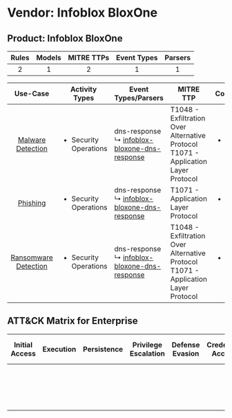 Vendor: Infoblox BloxOne
========================
Product: Infoblox BloxOne
-------------------------
| Rules | Models | MITRE TTPs | Event Types | Parsers |
|:-----:|:------:|:----------:|:-----------:|:-------:|
|   2   |   1    |     2      |      1      |    1    |

|                               Use-Case                               | Activity Types                        | Event Types/Parsers                                                                                             | MITRE TTP                                                                                | Content                                                                                                 |
|:--------------------------------------------------------------------:| ------------------------------------- | --------------------------------------------------------------------------------------------------------------- | ---------------------------------------------------------------------------------------- | ------------------------------------------------------------------------------------------------------- |
|    [Malware Detection](../../../UseCases/uc_malware_detection.md)    | <ul><li>Security Operations</li></ul> |  dns-response<br> ↳ [infoblox-bloxone-dns-response](Parsers/parserContent_infoblox-bloxone-dns-response.md)<br> | T1048 - Exfiltration Over Alternative Protocol<br>T1071 - Application Layer Protocol<br> | [<ul><li>2 Rules</li></ul>](Rules_Models/r_m_infoblox_bloxone_infoblox_bloxone_Malware_Detection.md)    |
|             [Phishing](../../../UseCases/uc_phishing.md)             | <ul><li>Security Operations</li></ul> |  dns-response<br> ↳ [infoblox-bloxone-dns-response](Parsers/parserContent_infoblox-bloxone-dns-response.md)<br> | T1071 - Application Layer Protocol<br>                                                   | [<ul><li>1 Rules</li></ul>](Rules_Models/r_m_infoblox_bloxone_infoblox_bloxone_Phishing.md)             |
| [Ransomware Detection](../../../UseCases/uc_ransomware_detection.md) | <ul><li>Security Operations</li></ul> |  dns-response<br> ↳ [infoblox-bloxone-dns-response](Parsers/parserContent_infoblox-bloxone-dns-response.md)<br> | T1048 - Exfiltration Over Alternative Protocol<br>T1071 - Application Layer Protocol<br> | [<ul><li>2 Rules</li></ul>](Rules_Models/r_m_infoblox_bloxone_infoblox_bloxone_Ransomware_Detection.md) |

ATT&CK Matrix for Enterprise
----------------------------
| Initial Access | Execution | Persistence | Privilege Escalation | Defense Evasion | Credential Access | Discovery | Lateral Movement | Collection | Command and Control                                                             | Exfiltration                                                                                | Impact |
| -------------- | --------- | ----------- | -------------------- | --------------- | ----------------- | --------- | ---------------- | ---------- | ------------------------------------------------------------------------------- | ------------------------------------------------------------------------------------------- | ------ |
|                |           |             |                      |                 |                   |           |                  |            | [Application Layer Protocol](https://attack.mitre.org/techniques/T1071)<br><br> | [Exfiltration Over Alternative Protocol](https://attack.mitre.org/techniques/T1048)<br><br> |        |